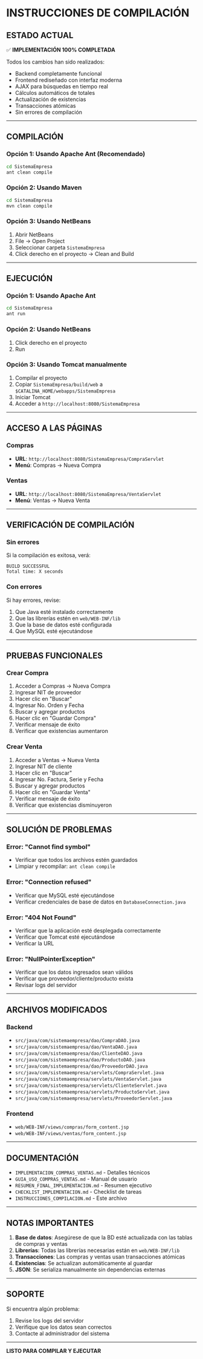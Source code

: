 # INSTRUCCIONES DE COMPILACIÓN

## ESTADO ACTUAL

✅ **IMPLEMENTACIÓN 100% COMPLETADA**

Todos los cambios han sido realizados:
- Backend completamente funcional
- Frontend rediseñado con interfaz moderna
- AJAX para búsquedas en tiempo real
- Cálculos automáticos de totales
- Actualización de existencias
- Transacciones atómicas
- Sin errores de compilación

---

## COMPILACIÓN

### Opción 1: Usando Apache Ant (Recomendado)

```bash
cd SistemaEmpresa
ant clean compile
```

### Opción 2: Usando Maven

```bash
cd SistemaEmpresa
mvn clean compile
```

### Opción 3: Usando NetBeans

1. Abrir NetBeans
2. File → Open Project
3. Seleccionar carpeta `SistemaEmpresa`
4. Click derecho en el proyecto → Clean and Build

---

## EJECUCIÓN

### Opción 1: Usando Apache Ant

```bash
cd SistemaEmpresa
ant run
```

### Opción 2: Usando NetBeans

1. Click derecho en el proyecto
2. Run

### Opción 3: Usando Tomcat manualmente

1. Compilar el proyecto
2. Copiar `SistemaEmpresa/build/web` a `$CATALINA_HOME/webapps/SistemaEmpresa`
3. Iniciar Tomcat
4. Acceder a `http://localhost:8080/SistemaEmpresa`

---

## ACCESO A LAS PÁGINAS

### Compras
- **URL**: `http://localhost:8080/SistemaEmpresa/CompraServlet`
- **Menú**: Compras → Nueva Compra

### Ventas
- **URL**: `http://localhost:8080/SistemaEmpresa/VentaServlet`
- **Menú**: Ventas → Nueva Venta

---

## VERIFICACIÓN DE COMPILACIÓN

### Sin errores
Si la compilación es exitosa, verá:
```
BUILD SUCCESSFUL
Total time: X seconds
```

### Con errores
Si hay errores, revise:
1. Que Java esté instalado correctamente
2. Que las librerías estén en `web/WEB-INF/lib`
3. Que la base de datos esté configurada
4. Que MySQL esté ejecutándose

---

## PRUEBAS FUNCIONALES

### Crear Compra
1. Acceder a Compras → Nueva Compra
2. Ingresar NIT de proveedor
3. Hacer clic en "Buscar"
4. Ingresar No. Orden y Fecha
5. Buscar y agregar productos
6. Hacer clic en "Guardar Compra"
7. Verificar mensaje de éxito
8. Verificar que existencias aumentaron

### Crear Venta
1. Acceder a Ventas → Nueva Venta
2. Ingresar NIT de cliente
3. Hacer clic en "Buscar"
4. Ingresar No. Factura, Serie y Fecha
5. Buscar y agregar productos
6. Hacer clic en "Guardar Venta"
7. Verificar mensaje de éxito
8. Verificar que existencias disminuyeron

---

## SOLUCIÓN DE PROBLEMAS

### Error: "Cannot find symbol"
- Verificar que todos los archivos estén guardados
- Limpiar y recompilar: `ant clean compile`

### Error: "Connection refused"
- Verificar que MySQL esté ejecutándose
- Verificar credenciales de base de datos en `DatabaseConnection.java`

### Error: "404 Not Found"
- Verificar que la aplicación esté desplegada correctamente
- Verificar que Tomcat esté ejecutándose
- Verificar la URL

### Error: "NullPointerException"
- Verificar que los datos ingresados sean válidos
- Verificar que proveedor/cliente/producto exista
- Revisar logs del servidor

---

## ARCHIVOS MODIFICADOS

### Backend
- `src/java/com/sistemaempresa/dao/CompraDAO.java`
- `src/java/com/sistemaempresa/dao/VentaDAO.java`
- `src/java/com/sistemaempresa/dao/ClienteDAO.java`
- `src/java/com/sistemaempresa/dao/ProductoDAO.java`
- `src/java/com/sistemaempresa/dao/ProveedorDAO.java`
- `src/java/com/sistemaempresa/servlets/CompraServlet.java`
- `src/java/com/sistemaempresa/servlets/VentaServlet.java`
- `src/java/com/sistemaempresa/servlets/ClienteServlet.java`
- `src/java/com/sistemaempresa/servlets/ProductoServlet.java`
- `src/java/com/sistemaempresa/servlets/ProveedorServlet.java`

### Frontend
- `web/WEB-INF/views/compras/form_content.jsp`
- `web/WEB-INF/views/ventas/form_content.jsp`

---

## DOCUMENTACIÓN

- `IMPLEMENTACION_COMPRAS_VENTAS.md` - Detalles técnicos
- `GUIA_USO_COMPRAS_VENTAS.md` - Manual de usuario
- `RESUMEN_FINAL_IMPLEMENTACION.md` - Resumen ejecutivo
- `CHECKLIST_IMPLEMENTACION.md` - Checklist de tareas
- `INSTRUCCIONES_COMPILACION.md` - Este archivo

---

## NOTAS IMPORTANTES

1. **Base de datos**: Asegúrese de que la BD esté actualizada con las tablas de compras y ventas
2. **Librerías**: Todas las librerías necesarias están en `web/WEB-INF/lib`
3. **Transacciones**: Las compras y ventas usan transacciones atómicas
4. **Existencias**: Se actualizan automáticamente al guardar
5. **JSON**: Se serializa manualmente sin dependencias externas

---

## SOPORTE

Si encuentra algún problema:
1. Revise los logs del servidor
2. Verifique que los datos sean correctos
3. Contacte al administrador del sistema

---

**LISTO PARA COMPILAR Y EJECUTAR**

